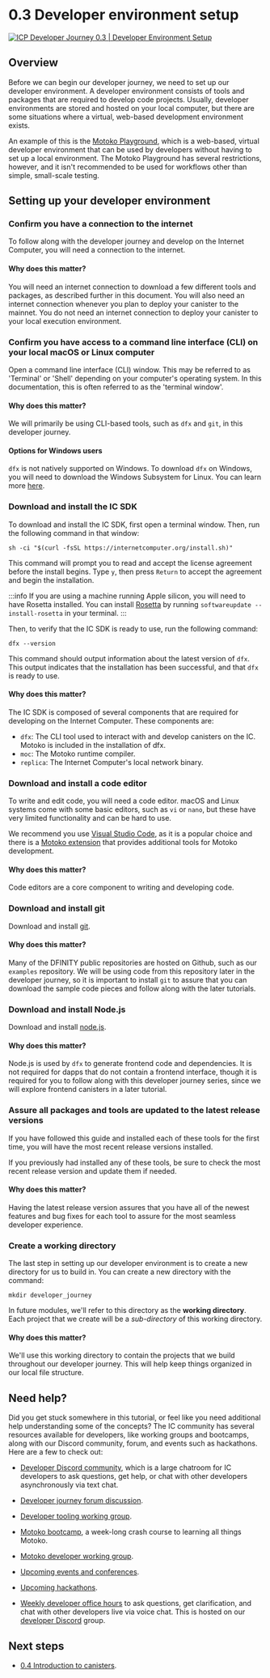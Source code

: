 # 0.3 Developer environment setup

[![ICP Developer Journey 0.3 | Developer Environment Setup](https://img.youtube.com/vi/fDMHUdo7m-k/0.jpg)](https://www.youtube.com/watch?v=fDMHUdo7m-k)

## Overview

Before we can begin our developer journey, we need to set up our developer environment. A developer environment consists of tools and packages that are required to develop code projects. Usually, developer environments are stored and hosted on your local computer, but there are some situations where a virtual, web-based development environment exists. 

An example of this is the [Motoko Playground](https://m7sm4-2iaaa-aaaab-qabra-cai.ic0.app/), which is a web-based, virtual developer environment that can be used by developers without having to set up a local environment. The Motoko Playground has several restrictions, however, and it isn't recommended to be used for workflows other than simple, small-scale testing. 

## Setting up your developer environment

### Confirm you have a connection to the internet

To follow along with the developer journey and develop on the Internet Computer, you will need a connection to the internet. 

#### Why does this matter?

You will need an internet connection to download a few different tools and packages, as described further in this document. You will also need an internet connection whenever you plan to deploy your canister to the mainnet. You do not need an internet connection to deploy your canister to your local execution environment.

### Confirm you have access to a command line interface (CLI) on your local macOS or Linux computer

Open a command line interface (CLI) window. This may be referred to as 'Terminal' or 'Shell' depending on your computer's operating system. In this documentation, this is often referred to as the 'terminal window'. 

#### Why does this matter?

We will primarily be using CLI-based tools, such as `dfx` and `git`, in this developer journey. 

#### Options for Windows users

`dfx` is not natively supported on Windows. To download `dfx` on Windows, you will need to download the Windows Subsystem for Linux. You can learn more [here](/docs/developer-docs/setup/install/index.mdx).

### Download and install the IC SDK

To download and install the IC SDK, first open a terminal window. Then, run the following command in that window:

```
sh -ci "$(curl -fsSL https://internetcomputer.org/install.sh)"
```

This command will prompt you to read and accept the license agreement before the install begins. Type `y`, then press `Return` to accept the agreement and begin the installation. 

:::info
If you are using a machine running Apple silicon, you will need to have Rosetta installed. You can install [Rosetta](https://support.apple.com/en-us/HT211861) by running `softwareupdate --install-rosetta` in your terminal.
:::

Then, to verify that the IC SDK is ready to use, run the following command:

```
dfx --version
```

This command should output information about the latest version of `dfx`. This output indicates that the installation has been successful, and that `dfx` is ready to use. 

#### Why does this matter?

The IC SDK is composed of several components that are required for developing on the Internet Computer. These components are:

- `dfx`: The CLI tool used to interact with and develop canisters on the IC. Motoko is included in the installation of dfx. 
- `moc`: The Motoko runtime compiler. 
- `replica`: The Internet Computer's local network binary. 

### Download and install a code editor

To write and edit code, you will need a code editor. macOS and Linux systems come with some basic editors, such as `vi` or `nano`, but these have very limited functionality and can be hard to use. 

We recommend you use [Visual Studio Code](https://code.visualstudio.com/download), as it is a popular choice and there is a [Motoko extension](https://github.com/dfinity/vscode-motoko) that provides additional tools for Motoko development. 

#### Why does this matter?

Code editors are a core component to writing and developing code. 

### Download and install git

Download and install [git](https://git-scm.com/downloads). 

#### Why does this matter?

Many of the DFINITY public repositories are hosted on Github, such as our `examples` repository. We will be using code from this repository later in the developer journey, so it is important to install `git` to assure that you can download the sample code pieces and follow along with the later tutorials. 

### Download and install Node.js

Download and install [node.js](https://nodejs.org/en).

#### Why does this matter?

Node.js is used by `dfx` to generate frontend code and dependencies. It is not required for dapps that do not contain a frontend interface, though it is required for you to follow along with this developer journey series, since we will explore frontend canisters in a later tutorial. 

### Assure all packages and tools are updated to the latest release versions

If you have followed this guide and installed each of these tools for the first time, you will have the most recent release versions installed.

If you previously had installed any of these tools, be sure to check the most recent release version and update them if needed. 
#### Why does this matter?

Having the latest release version assures that you have all of the newest features and bug fixes for each tool to assure for the most seamless developer experience. 

### Create a working directory

The last step in setting up our developer environment is to create a new directory for us to build in. You can create a new directory with the command:

```
mkdir developer_journey
```

In future modules, we'll refer to this directory as the **working directory**. Each project that we create will be a *sub-directory* of this working directory.

#### Why does this matter?

We'll use this working directory to contain the projects that we build throughout our developer journey. This will help keep things organized in our local file structure. 

## Need help?

Did you get stuck somewhere in this tutorial, or feel like you need additional help understanding some of the concepts? The IC community has several resources available for developers, like working groups and bootcamps, along with our Discord community, forum, and events such as hackathons. Here are a few to check out:

- [Developer Discord community](https://discord.com/invite/cA7y6ezyE2), which is a large chatroom for IC developers to ask questions, get help, or chat with other developers asynchronously via text chat. 

- [Developer journey forum discussion](https://forum.dfinity.org/t/developer-journey-feedback-and-discussion/23893).

- [Developer tooling working group](https://www.google.com/calendar/event?eid=MHY0cjBubmlnYXY1cTkzZzVzcmozb3ZjZm5fMjAyMzEwMDVUMTcwMDAwWiBjX2Nnb2VxOTE3cnBlYXA3dnNlM2lzMWhsMzEwQGc&ctz=Europe/Zurich).

- [Motoko bootcamp](https://github.com/motoko-bootcamp/bootcamp-2022), a week-long crash course to learning all things Motoko. 

- [Motoko developer working group](https://www.google.com/calendar/event?eid=ZWVnb2luaHU0ZjduMTNpZHI3MWJkcWVwNWdfMjAyMzEwMTJUMTUwMDAwWiBjX2Nnb2VxOTE3cnBlYXA3dnNlM2lzMWhsMzEwQGc&ctz=Europe/Zurich).

- [Upcoming events and conferences](https://dfinity.org/events-and-news/).

- [Upcoming hackathons](https://dfinity.org/hackathons/).

- [Weekly developer office hours](https://discord.gg/4a7SZzRk?event=1164114241893187655) to ask questions, get clarification, and chat with other developers live via voice chat. This is hosted on our [developer Discord](https://discord.com/invite/cA7y6ezyE2) group.

## Next steps

- [0.4 Introduction to canisters](04-intro-canisters.md).
